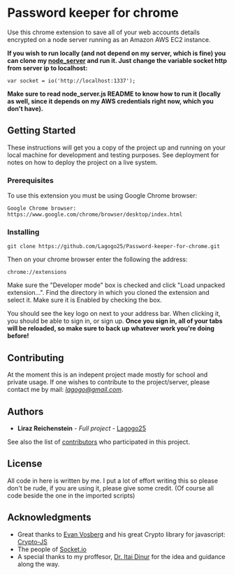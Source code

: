 # Password keeper for chrome

Use this chrome extension to save all of your web accounts details encrypted on a node server running as an Amazon AWS EC2 instance.

**If you wish to run locally (and not depend on my server, which is fine) you can clone my [node_server](https://github.com/Lagogo25/node_server.git) and run it. Just change the variable socket http from server ip to localhost:**
```
var socket = io('http://localhost:1337');
```
**Make sure to read node_server.js README to know how to run it (locally as well, since it depends on my AWS credentials right now, which you don't have).**

## Getting Started

These instructions will get you a copy of the project up and running on your local machine for development and testing purposes. See deployment for notes on how to deploy the project on a live system.

### Prerequisites

To use this extension you must be using Google Chrome browser:

```
Google Chrome browser: https://www.google.com/chrome/browser/desktop/index.html
```

### Installing

```
git clone https://github.com/Lagogo25/Password-keeper-for-chrome.git
```

Then on your chrome browser enter the following the address:

```
chrome://extensions
```

Make sure the "Developer mode" box is checked and click "Load unpacked extension...". Find the directory in which you cloned the extension and select it.
Make sure it is Enabled by checking the box.

You should see the key logo on next to your address bar. When clicking it, you should be able to sign in, or sign up.
**Once you sign in, all of your tabs will be reloaded, so make sure to back up whatever work you're doing before!**

## Contributing

At the moment this is an indepent project made mostly for school and private usage.
If one wishes to contribute to the project/server, please contact me by mail: *lagogo@gmail.com*.

## Authors

* **Liraz Reichenstein** - *Full project* - [Lagogo25](https://github.com/Lagogo25)

See also the list of [contributors](https://github.com/Lagogo25/Password-keeper-for-chrome/contributors) who participated in this project.

## License

All code in here is written by me. I put a lot of effort writing this so please don't be rude, if you are using it, please give some credit. (Of course all code beside the one in the imported scripts)

## Acknowledgments

* Great thanks to [Evan Vosberg](https://github.com/brix) and his great Crypto library for javascript: [Crypto-JS](https://github.com/brix/crypto-js) 
* The people of [Socket.io](https://github.com/socketio/socket.io)
* A special thanks to my proffesor, [Dr. Itai Dinur](http://oldweb.cs.bgu.ac.il/faculty/person/dinuri.html) for the idea and guidance along the way.
